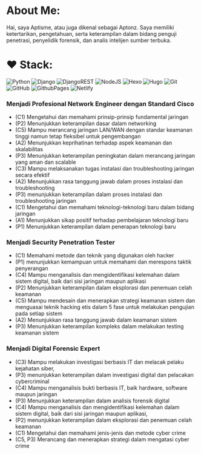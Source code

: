 # About Me:
Hai, saya Aptisme, atau juga dikenal sebagai Aptonz. Saya memiliki ketertarikan, pengetahuan, serta keterampilan dalam bidang penguji penetrasi, penyelidik forensik, dan analis intelijen sumber terbuka. 

# ❤️ Stack:
![Python](https://img.shields.io/badge/python-3670A0?style=for-the-badge&logo=python&logoColor=ffdd54) ![Django](https://img.shields.io/badge/django-%23092E20.svg?style=for-the-badge&logo=django&logoColor=white) ![DjangoREST](https://img.shields.io/badge/DJANGO-REST-ff1709?style=for-the-badge&logo=django&logoColor=white&color=ff1709&labelColor=gray) ![NodeJS](https://img.shields.io/badge/node.js-6DA55F?style=for-the-badge&logo=node.js&logoColor=white) ![Hexo](https://img.shields.io/badge/Hexo-%23222222.svg?style=for-the-badge&logo=hexo&logoColor=#0E83CD) ![Hugo](https://img.shields.io/badge/Hugo-%23222222.svg?style=for-the-badge&logo=hugo&logoColor=#FF4088) ![Git](https://img.shields.io/badge/git-%23F05033.svg?style=for-the-badge&logo=git&logoColor=white) ![GitHub](https://img.shields.io/badge/github-%23121011.svg?style=for-the-badge&logo=github&logoColor=white) ![GithubPages](https://img.shields.io/badge/github%20pages-121013?style=for-the-badge&logo=github&logoColor=white) ![Netlify](https://img.shields.io/badge/netlify-%23000000.svg?style=for-the-badge&logo=netlify&logoColor=#00C7B7)

### Menjadi Profesional Network Engineer dengan Standard Cisco
- (C1) Mengetahui dan memahami prinsip-prinsip fundamental jaringan
- (P2) Menunjukkan keterampilan dasar dalam networking
- (C5) Mampu merancang jaringan LAN/WAN dengan standar keamanan tinggi namun tetap fleksibel untuk pengembangan
- (A2) Menunjukkan keprihatinan terhadap aspek keamanan dan skalabilitas
- (P3) Menunjukkan keterampilan peningkatan dalam merancang jaringan yang aman dan scalable
- (C3) Mampu melaksanakan tugas instalasi dan troubleshooting jaringan secara efektif
- (A2) Menunjukkan rasa tanggung jawab dalam proses instalasi dan troubleshooting
- (P3) menunjukkan keterampilan dalam proses instalasi dan troubleshooting jaringan
- (C1) Mengetahui dan memahami teknologi-teknologi baru dalam bidang jaringan
- (A1) Menunjukkan sikap positif terhadap pembelajaran teknologi baru
- (P1) Menunjukkan keterampilan dalam penerapan teknologi baru
### Menjadi Security Penetration Tester
- (C1) Memahami metode dan teknik yang digunakan oleh hacker
- (P1) menunjukkan kemampuan untuk memahami dan merespons taktik penyerangan
- (C4) Mampu menganalisis dan mengidentifikasi kelemahan dalam sistem digital, baik dari sisi jaringan maupun aplikasi
- (P2) Menunjukkan keterampilan dalam eksplorasi dan penemuan celah keamanan
- (C5) Mampu mendesain dan menerapkan strategi keamanan sistem dan menguasai teknik hacking etis dalam 5 fase untuk melakukan pengujian pada setiap sistem
- (A2) Menunjukkan rasa tanggung jawab dalam keamanan sistem
- (P3) Menunjukkan keterampilan kompleks dalam melakukan testing keamanan sistem
### Menjadi Digital Forensic Expert
- (C3) Mampu melakukan investigasi berbasis IT dan melacak pelaku kejahatan siber,
- (P3) menunjukkan keterampilan dalam investigasi digital dan pelacakan cybercriminal
- (C4) Mampu menganalisis bukti berbasis IT, baik hardware, software maupun jaringan
- (P3) Menunjukkan keterampilan dalam analisis forensik digital
- (C4) Mampu menganalisis dan mengidentifikasi kelemahan dalam sistem digital, baik dari sisi jaringan maupun aplikasi,
- (P2) menunjukkan keterampilan dalam eksplorasi dan penemuan celah keamanan
- (C1) Mengetahui dan memahami jenis-jenis dan metode cyber crime
- (C5, P3) Merancang dan menerapkan strategi dalam mengatasi cyber crime

